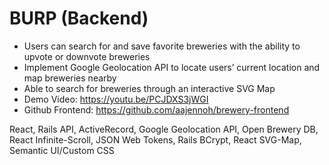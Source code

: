 # BURP (Backend)

* Users can search for and save favorite breweries with the ability to upvote or downvote breweries
* Implement Google Geolocation API to locate users’ current location and map breweries nearby
*	Able to search for breweries through an interactive SVG Map
* Demo Video: https://youtu.be/PCJDXS3jWGI
* Github Frontend: https://github.com/aajennoh/brewery-frontend



React, Rails API, ActiveRecord, Google Geolocation API, Open Brewery DB, React Infinite-Scroll, JSON Web Tokens, Rails BCrypt, React SVG-Map, Semantic UI/Custom CSS

